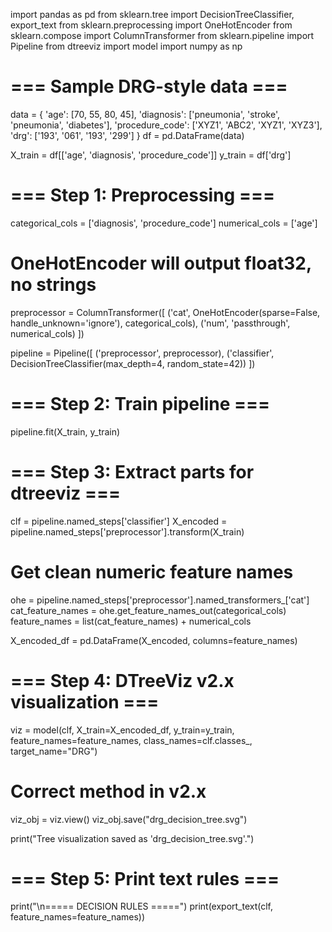 import pandas as pd
from sklearn.tree import DecisionTreeClassifier, export_text
from sklearn.preprocessing import OneHotEncoder
from sklearn.compose import ColumnTransformer
from sklearn.pipeline import Pipeline
from dtreeviz import model
import numpy as np

# === Sample DRG-style data ===
data = {
    'age': [70, 55, 80, 45],
    'diagnosis': ['pneumonia', 'stroke', 'pneumonia', 'diabetes'],
    'procedure_code': ['XYZ1', 'ABC2', 'XYZ1', 'XYZ3'],
    'drg': ['193', '061', '193', '299']
}
df = pd.DataFrame(data)

X_train = df[['age', 'diagnosis', 'procedure_code']]
y_train = df['drg']

# === Step 1: Preprocessing ===
categorical_cols = ['diagnosis', 'procedure_code']
numerical_cols = ['age']

# OneHotEncoder will output float32, no strings
preprocessor = ColumnTransformer([
    ('cat', OneHotEncoder(sparse=False, handle_unknown='ignore'), categorical_cols),
    ('num', 'passthrough', numerical_cols)
])

pipeline = Pipeline([
    ('preprocessor', preprocessor),
    ('classifier', DecisionTreeClassifier(max_depth=4, random_state=42))
])

# === Step 2: Train pipeline ===
pipeline.fit(X_train, y_train)

# === Step 3: Extract parts for dtreeviz ===
clf = pipeline.named_steps['classifier']
X_encoded = pipeline.named_steps['preprocessor'].transform(X_train)

# Get clean numeric feature names
ohe = pipeline.named_steps['preprocessor'].named_transformers_['cat']
cat_feature_names = ohe.get_feature_names_out(categorical_cols)
feature_names = list(cat_feature_names) + numerical_cols

X_encoded_df = pd.DataFrame(X_encoded, columns=feature_names)

# === Step 4: DTreeViz v2.x visualization ===
viz = model(clf,
            X_train=X_encoded_df,
            y_train=y_train,
            feature_names=feature_names,
            class_names=clf.classes_,
            target_name="DRG")

# Correct method in v2.x
viz_obj = viz.view()
viz_obj.save("drg_decision_tree.svg")

print("Tree visualization saved as 'drg_decision_tree.svg'.")

# === Step 5: Print text rules ===
print("\n===== DECISION RULES =====")
print(export_text(clf, feature_names=feature_names))
